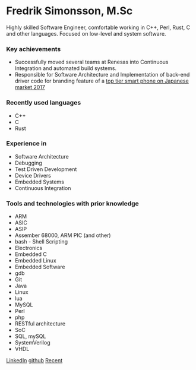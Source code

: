 # Fredrik Simonsson, M.Sc
Highly skilled Software Engineer, comfortable working in C++, Perl, Rust, C and other languages. Focused on low-level and system software.
### Key achievements
*  Successfully moved several teams at Renesas into Continuous Integration and automated build systems.
*  Responsible for Software Architecture and Implementation of back-end driver code for branding feature of a [top tier smart phone on Japanese market 2017](https://www.youtube.com/watch?v=YeL3rLO-N8M)

### Recently used languages
* C++
* C
* Rust

### Experience in

* Software Architecture
* Debugging
* Test Driven Development
* Device Drivers
* Embedded Systems
* Continuous Integration

### Tools and technologies with prior knowledge
* ARM
* ASIC 
* ASIP
* Assember 68000, ARM PIC (and other)
* bash - Shell Scripting
* Electronics 
* Embedded C 
* Embedded Linux 
* Embedded Software 
* gdb
* Git 
* Java
* Linux  
* lua
* MySQL 
* Perl
* php
* RESTful architecture
* SoC
* SQL, mySQL
* SystemVerilog
* VHDL

[LinkedIn](https://www.linkedin.com/in/fredriksimonsson/) [github](https://github.com/simonsso/) [Recent](recent.md)

